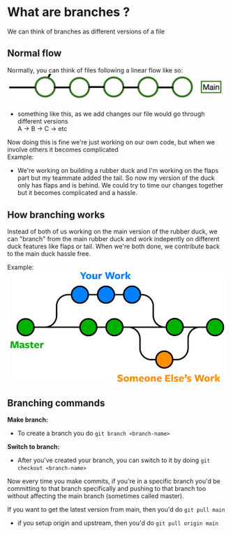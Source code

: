 # What are branches ?
We can think of branches as different versions of a file
## Normal flow
Normally, you can think of files following a linear flow like so:
![alt text](image.png)
- something like this, as we add changes our file would go through different versions\
A -> B -> C -> etc

Now doing this is fine we're just working on our own code, but when we involve others it becomes complicated\
Example:
- We're working on building a rubber duck and I'm working on the flaps part but my teammate added the tail. So now my version of the duck only has flaps and is behind. We could try to time our changes together but it becomes complicated and a hassle.

## How branching works
Instead of both of us working on the main version of the rubber duck, we can "branch" from the main rubber duck and work indepently on different duck features like flaps or tail. When we're both done, we contribute back to the main duck hassle free.

Example:
![alt text](image-1.png)

## Branching commands
**Make branch:**
- To create a branch you do `git branch <branch-name>`

**Switch to branch:**
- After you've created your branch, you can switch to it by doing `git checkout <branch-name>`

Now every time you make commits, if you're in a specific branch you'd be committing to that branch specifically and pushing to that branch too without affecting the main branch (sometimes called master).

If you want to get the latest version from main, then you'd do `git pull main`
- if you setup origin and upstream, then you'd do `git pull origin main`